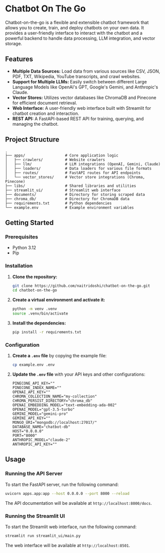 # Chatbot On The Go

Chatbot-on-the-go is a flexible and extensible chatbot framework that allows you to create, train, and deploy chatbots on your own data. It provides a user-friendly interface to interact with the chatbot and a powerful backend to handle data processing, LLM integration, and vector storage.

## Features

- **Multiple Data Sources:** Load data from various sources like CSV, JSON, PDF, TXT, Wikipedia, YouTube transcripts, and crawl websites.
- **Support for Multiple LLMs:** Easily switch between different Large Language Models like OpenAI's GPT, Google's Gemini, and Anthropic's Claude.
- **Vector Stores:** Utilizes vector databases like ChromaDB and Pinecone for efficient document retrieval.
- **Web Interface:** A user-friendly web interface built with Streamlit for chatbot creation and interaction.
- **REST API:** A FastAPI-based REST API for training, querying, and managing the chatbot.

## Project Structure

```
.
├── apps/                  # Core application logic
│   ├── crawlers/          # Website crawlers
│   ├── llm/               # LLM integrations (OpenAI, Gemini, Claude)
│   ├── loaders/           # Data loaders for various file formats
│   ├── routes/            # FastAPI routes for API endpoints
│   └── vector_stores/     # Vector store integrations (Chroma, Pinecone)
├── libs/                  # Shared libraries and utilities
├── streamlit_ui/          # Streamlit web interface
├── documents/             # Directory for storing scraped data
├── chroma_db/             # Directory for ChromaDB data
├── requirements.txt       # Python dependencies
└── example.env            # Example environment variables
```

## Getting Started

### Prerequisites

- Python 3.12
- Pip

### Installation

1.  **Clone the repository:**
    ```bash
    git clone https://github.com/naitridoshi/chatbot-on-the-go.git
    cd chatbot-on-the-go
    ```

2.  **Create a virtual environment and activate it:**
    ```bash
    python -m venv .venv
    source .venv/bin/activate
    ```

3.  **Install the dependencies:**
    ```bash
    pip install -r requirements.txt
    ```

### Configuration

1.  **Create a `.env` file** by copying the example file:
    ```bash
    cp example.env .env
    ```

2.  **Update the `.env` file** with your API keys and other configurations:
    ```
    PINECONE_API_KEY=""
    PINECONE_INDEX_NAME=""
    OPENAI_API_KEY=""
    CHROMA_COLLECTION_NAME="my-collection"
    CHROMA_PERSIST_DIRECTORY="chroma_db"
    OPENAI_EMBEDDING_MODEL="text-embedding-ada-002"
    OPENAI_MODEL="gpt-3.5-turbo"
    GEMINI_MODEL="gemini-pro"
    GEMINI_API_KEY=""
    MONGO_URI="mongodb://localhost:27017/"
    DATABASE_NAME="chatbot-db"
    HOST="0.0.0.0"
    PORT="8000"
    ANTHROPIC_MODEL="claude-2"
    ANTHROPIC_API_KEY=""
    ```

## Usage

### Running the API Server

To start the FastAPI server, run the following command:

```bash
uvicorn apps.app:app --host 0.0.0.0 --port 8000 --reload
```

The API documentation will be available at `http://localhost:8000/docs`.

### Running the Streamlit UI

To start the Streamlit web interface, run the following command:

```bash
streamlit run streamlit_ui/main.py
```

The web interface will be available at `http://localhost:8501`.
